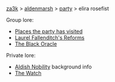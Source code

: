 [za3k](/) > [aldenmarsh](/aldenmarsh) > [party](/aldenmarsh/players1.md) > elira rosefist

Group lore:

- [Places the party has visited](visited.md)
- [Laurel Fallenditch's Reforms](laurel_fallenditch.md)
- [The Black Oracle](black_oracle.md)

Private lore:

- [Aldish Nobility](nobility.md) background info
- [The Watch](watch.md)
